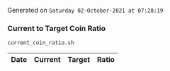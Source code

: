 Generated on `Saturday 02-October-2021 at 07:28:19`

### Current to Target Coin Ratio
`current_coin_ratio.sh`

Date|Current|Target|Ratio
---|---|---|---
